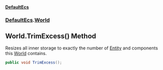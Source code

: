 #### [DefaultEcs](DefaultEcs.md 'DefaultEcs')
### [DefaultEcs](DefaultEcs.md#DefaultEcs 'DefaultEcs').[World](World.md 'DefaultEcs.World')
## World.TrimExcess() Method
Resizes all inner storage to exactly the number of [Entity](Entity.md 'DefaultEcs.Entity') and components this [World](World.md 'DefaultEcs.World') contains.  
```csharp
public void TrimExcess();
```
